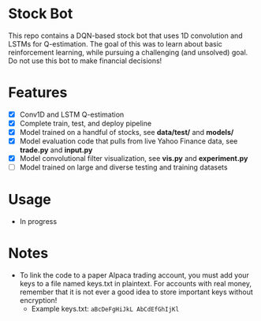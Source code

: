 # Stock Bot

This repo contains a DQN-based stock bot that uses 1D convolution and LSTMs for Q-estimation. The goal of this was to learn about basic reinforcement learning, while pursuing a challenging (and unsolved) goal. Do not use this bot to make financial decisions!

# Features
- [x] Conv1D and LSTM Q-estimation
- [x] Complete train, test, and deploy pipeline
- [x] Model trained on a handful of stocks, see **data/test/** and **models/**
- [x] Model evaluation code that pulls from live Yahoo Finance data, see **trade.py** and **input.py**
- [x] Model convolutional filter visualization, see **vis.py** and **experiment.py**
- [ ] Model trained on large and diverse testing and training datasets

# Usage
* In progress

# Notes
* To link the code to a paper Alpaca trading account, you must add your keys to a file named keys.txt in plaintext. For accounts with real money, remember that it is not ever a good idea to store important keys without encryption!
  * Example keys.txt: `aBcDeFgHiJkL AbCdEfGhIjKl`
